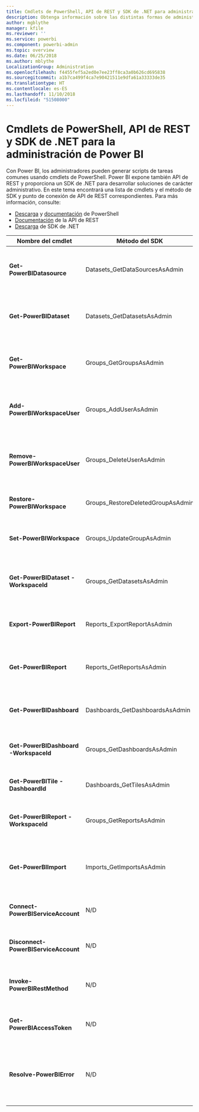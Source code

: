 ```yaml
---
title: Cmdlets de PowerShell, API de REST y SDK de .NET para administradores
description: Obtenga información sobre las distintas formas de administrar Power BI a través de scripts y API de programación.
author: mgblythe
manager: kfile
ms.reviewer: ''
ms.service: powerbi
ms.component: powerbi-admin
ms.topic: overview
ms.date: 06/25/2018
ms.author: mblythe
LocalizationGroup: Administration
ms.openlocfilehash: f4455fef5a2ed0e7ee23ff8ca3a0b626cd695838
ms.sourcegitcommit: a1b7ca499f4ca7e90421511e9dfa61a33333de35
ms.translationtype: HT
ms.contentlocale: es-ES
ms.lasthandoff: 11/10/2018
ms.locfileid: "51508000"
---
```

# <a name="powershell-cmdlets-rest-apis-and-net-sdk-for-power-bi-administration"></a>Cmdlets de PowerShell, API de REST y SDK de .NET para la administración de Power BI
Con Power BI, los administradores pueden generar scripts de tareas comunes usando cmdlets de PowerShell. Power BI expone también API de REST y proporciona un SDK de .NET para desarrollar soluciones de carácter administrativo. En este tema encontrará una lista de cmdlets y el método de SDK y punto de conexión de API de REST correspondientes. Para más información, consulte:

  - [Descarga](https://www.powershellgallery.com/packages/MicrosoftPowerBIMgmt/) y [documentación](https://docs.microsoft.com/powershell/power-bi/overview?view=powerbi-ps) de PowerShell
  - [Documentación](https://docs.microsoft.com/rest/api/power-bi/admin) de la API de REST
  - [Descarga](https://www.nuget.org/packages/Microsoft.PowerBI.Api/) de SDK de .NET 


| **Nombre del cmdlet** | **Método del SDK** | **Punto de conexión de la API de REST** | **Descripción** |
| --- | --- | --- | --- |
| **Get-PowerBIDatasource** | Datasets\_GetDataSourcesAsAdmin | /v1.0/myorg/admin/datasets/{datasetkey}/datasources | Obtiene los orígenes de datos de un conjunto de datos determinado. |
| **Get-PowerBIDataset** | Datasets\_GetDatasetsAsAdmin | /v1.0/myorg/admin/datasets | Obtiene la lista completa de conjuntos de datos de un inquilino de Power BI. |
| **Get-PowerBIWorkspace** | Groups\_GetGroupsAsAdmin | /v1.0/myorg/admin/groups | Obtiene la lista completa de áreas de trabajo de un inquilino de Power BI. |
| **Add-PowerBIWorkspaceUser** | Groups\_AddUserAsAdmin | /v1.0/myorg/admin/groups/{groupId}/users | Agrega un usuario como miembro a un área de trabajo determinada. |
| **Remove-PowerBIWorkspaceUser** | Groups\_DeleteUserAsAdmin | /v1.0/myorg/admin/groups/{groupId}/users/{user} | Quita un usuario de la lista de miembros de un área de trabajo determinada. |
| **Restore-PowerBIWorkspace** | Groups\_RestoreDeletedGroupAsAdmin | /v1.0/myorg/admin/groups/{groupId}/restore | Restaura un área de trabajo eliminada. |
| **Set-PowerBIWorkspace** | Groups\_UpdateGroupAsAdmin | /v1.0/myorg/admin/groups/{groupId} | Actualiza las propiedades de un área de trabajo determinada. |
| **Get-PowerBIDataset -WorkspaceId** | Groups\_GetDatasetsAsAdmin | /v1.0/myorg/admin/groups/{group\_id}/datasets | Obtiene los conjuntos de datos de un área de trabajo determinada. |
| **Export-PowerBIReport** | Reports\_ExportReportAsAdmin | N/D | Exporta un informe determinado a un archivo local. |
| **Get-PowerBIReport** | Reports\_GetReportsAsAdmin | /v1.0/myorg/admin/reports | Obtiene la lista completa de informes de un inquilino de Power BI. |
| **Get-PowerBIDashboard** | Dashboards\_GetDashboardsAsAdmin | /v1.0/myorg/admin/dashboards | Obtiene la lista completa de paneles de un inquilino de Power BI. |
| **Get-PowerBIDashboard -WorkspaceId** | Groups\_GetDashboardsAsAdmin | /v1.0/myorg/admin/groups/{group\_id}/dashboards | Obtiene los paneles de un área de trabajo determinada. |
| **Get-PowerBITile -DashboardId** | Dashboards\_GetTilesAsAdmin | /v1.0/myorg/admin/dashboards/{dashboard\_id}/tiles | Obtiene los iconos de un panel determinado. |
| **Get-PowerBIReport -WorkspaceId** | Groups\_GetReportsAsAdmin | /v1.0/myorg/admin/groups/{group\_id}/reports | Obtiene los informes de un área de trabajo determinada. |
| **Get-PowerBIImport** | Imports\_GetImportsAsAdmin | /v1.0/myorg/admin/imports | Obtiene la lista completa de importaciones de un inquilino de Power BI. |
| **Connect-PowerBIServiceAccount** | N/D | N/D | Inicia sesión en Power BI y comienza una sesión. |
| **Disconnect-PowerBIServiceAccount** | N/D | N/D | Cierra sesión en Power BI y cierra la sesión existente. |
| **Invoke-PowerBIRestMethod** | N/D | N/D | Envía llamadas de API de REST arbitrarias a Power BI. |
| **Get-PowerBIAccessToken** | N/D | N/D | Obtiene el token de acceso de Power BI en una sesión. |
| **Resolve-PowerBIError** | N/D | N/D | Obtiene información detallada de un error relativo a llamadas de cmdlet incorrectas. |